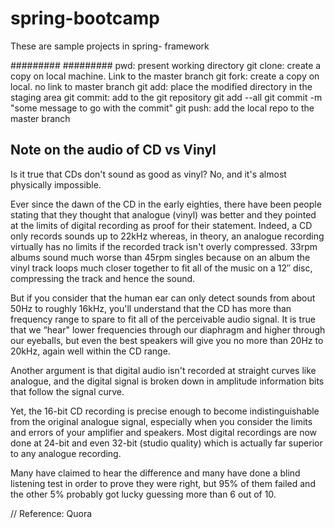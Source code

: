 # spring-bootcamp

These are sample projects in spring- framework

#########
#########
pwd: present working directory
git clone: create a copy on local machine. Link to the master branch
git fork: create a copy on local. no link to master branch
git add: place the modified directory in the staging area
git commit: add to the git repository
git add --all
git commit -m "some message to go with the commit"
git push: add the local repo to the master branch


## Note on the audio of CD vs Vinyl

Is it true that CDs don't sound as good as vinyl?
No, and it's almost physically impossible.

Ever since the dawn of the CD in the early eighties, there have been people stating that they thought that analogue (vinyl) was better and they pointed at the limits of digital recording as proof for their statement. Indeed, a CD only records sounds up to 22kHz whereas, in theory, an analogue recording virtually has no limits if the recorded track isn't overly compressed. 33rpm albums sound much worse than 45rpm singles because on an album the vinyl track loops much closer together to fit all of the music on a 12″ disc, compressing the track and hence the sound.

But if you consider that the human ear can only detect sounds from about 50Hz to roughly 16kHz, you'll understand that the CD has more than frequency range to spare to fit all of the perceivable audio signal. It is true that we “hear" lower frequencies through our diaphragm and higher through our eyeballs, but even the best speakers will give you no more than 20Hz to 20kHz, again well within the CD range.

Another argument is that digital audio isn't recorded at straight curves like analogue, and the digital signal is broken down in amplitude information bits that follow the signal curve.


Yet, the 16-bit CD recording is precise enough to become indistinguishable from the original analogue signal, especially when you consider the limits and errors of your amplifier and speakers. Most digital recordings are now done at 24-bit and even 32-bit (studio quality) which is actually far superior to any analogue recording.

Many have claimed to hear the difference and many have done a blind listening test in order to prove they were right, but 95% of them failed and the other 5% probably got lucky guessing more than 6 out of 10.

// Reference: Quora
